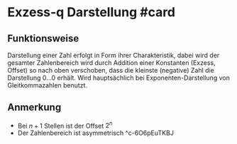 # Exzess-q Darstellung #card 
## Funktionsweise
Darstellung einer Zahl erfolgt in Form ihrer Charakteristik, dabei wird der gesamter Zahlenbereich wird durch Addition einer Konstanten (Exzess, Offset) so nach oben verschoben, dass die kleinste (negative) Zahl die Darstellung $0 \ldots 0$ erhält. Wird hauptsächlich bei Exponenten-Darstellung von Gleitkommazahlen benutzt.
## Anmerkung
- Bei $n+1$ Stellen ist der Offset $2^{n}$
- Der Zahlenbereich ist asymmetrisch
^c-6O6pEuTKBJ
